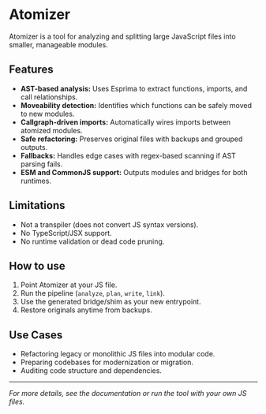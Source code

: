 # Atomizer

Atomizer is a tool for analyzing and splitting large JavaScript files into smaller, manageable modules.

## Features

- **AST-based analysis:** Uses Esprima to extract functions, imports, and call relationships.
- **Moveability detection:** Identifies which functions can be safely moved to new modules.
- **Callgraph-driven imports:** Automatically wires imports between atomized modules.
- **Safe refactoring:** Preserves original files with backups and grouped outputs.
- **Fallbacks:** Handles edge cases with regex-based scanning if AST parsing fails.
- **ESM and CommonJS support:** Outputs modules and bridges for both runtimes.

## Limitations

- Not a transpiler (does not convert JS syntax versions).
- No TypeScript/JSX support.
- No runtime validation or dead code pruning.

## How to use

1. Point Atomizer at your JS file.
2. Run the pipeline (`analyze`, `plan`, `write`, `link`).
3. Use the generated bridge/shim as your new entrypoint.
4. Restore originals anytime from backups.

## Use Cases

- Refactoring legacy or monolithic JS files into modular code.
- Preparing codebases for modernization or migration.
- Auditing code structure and dependencies.

---

*For more details, see the documentation or run the tool with your own JS files.*
